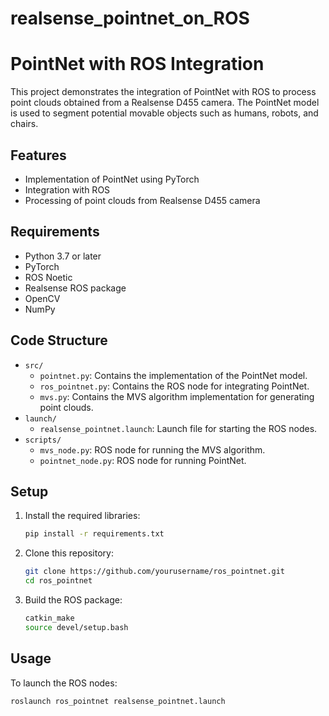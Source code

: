 # realsense_pointnet_on_ROS


# PointNet with ROS Integration

This project demonstrates the integration of PointNet with ROS to process point clouds obtained from a Realsense D455 camera. The PointNet model is used to segment potential movable objects such as humans, robots, and chairs.

## Features
- Implementation of PointNet using PyTorch
- Integration with ROS
- Processing of point clouds from Realsense D455 camera

## Requirements
- Python 3.7 or later
- PyTorch
- ROS Noetic
- Realsense ROS package
- OpenCV
- NumPy

## Code Structure
- `src/`
  - `pointnet.py`: Contains the implementation of the PointNet model.
  - `ros_pointnet.py`: Contains the ROS node for integrating PointNet.
  - `mvs.py`: Contains the MVS algorithm implementation for generating point clouds.
- `launch/`
  - `realsense_pointnet.launch`: Launch file for starting the ROS nodes.
- `scripts/`
  - `mvs_node.py`: ROS node for running the MVS algorithm.
  - `pointnet_node.py`: ROS node for running PointNet.



## Setup

1. Install the required libraries:
   ```bash
   pip install -r requirements.txt

2. Clone this repository:
   ```bash
   git clone https://github.com/yourusername/ros_pointnet.git
   cd ros_pointnet

3.  Build the ROS package:
     ```bash
     catkin_make
     source devel/setup.bash

## Usage
To launch the ROS nodes:
   ```bash
   roslaunch ros_pointnet realsense_pointnet.launch




